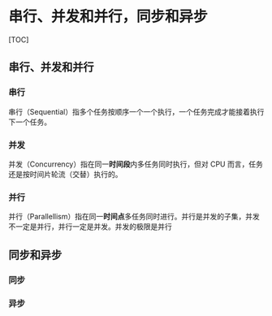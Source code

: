# 串行、并发和并行，同步和异步

[TOC]

## 串行、并发和并行



### 串行

串行（Sequential）指多个任务按顺序一个一个执行，一个任务完成才能接着执行下一个任务。



### 并发

并发（Concurrency）指在同一**时间段**内多任务同时执行，但对 CPU 而言，任务还是按时间片轮流（交替）执行的。



### 并行

并行（Parallellism）指在同一**时间点**多任务同时进行。并行是并发的子集，并发不一定是并行，并行一定是并发。并发的极限是并行



## 同步和异步

### 同步

### 异步